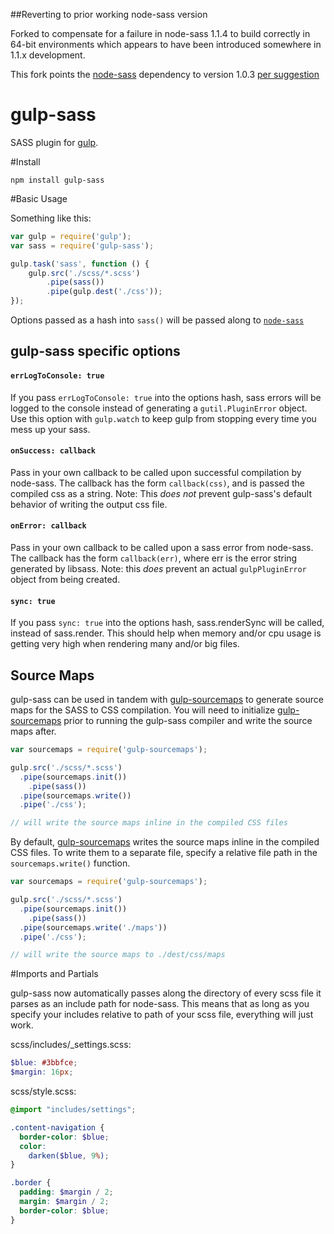 ##Reverting to prior working node-sass version

Forked to compensate for a failure in node-sass 1.1.4 to build correctly in 64-bit environments which appears to have been introduced somewhere in 1.1.x development.

This fork points the [node-sass](https://github.com/sass/node-sass) dependency to version 1.0.3
[per suggestion](https://github.com/sass/node-sass/issues/497#issuecomment-61137954)


gulp-sass
=========

SASS plugin for [gulp](https://github.com/gulpjs/gulp).

#Install

```
npm install gulp-sass
```

#Basic Usage

Something like this:

```javascript
var gulp = require('gulp');
var sass = require('gulp-sass');

gulp.task('sass', function () {
	gulp.src('./scss/*.scss')
		.pipe(sass())
		.pipe(gulp.dest('./css'));
});
```

Options passed as a hash into `sass()` will be passed along to [`node-sass`](https://github.com/sass/node-sass)

## gulp-sass specific options

#### `errLogToConsole: true`

If you pass `errLogToConsole: true` into the options hash, sass errors will be logged to the console instead of generating a `gutil.PluginError` object. Use this option with `gulp.watch` to keep gulp from stopping every time you mess up your sass.

#### `onSuccess: callback`

Pass in your own callback to be called upon successful compilation by node-sass. The callback has the form `callback(css)`, and is passed the compiled css as a string. Note: This *does not* prevent gulp-sass's default behavior of writing the output css file.

#### `onError: callback`

Pass in your own callback to be called upon a sass error from node-sass. The callback has the form `callback(err)`, where err is the error string generated by libsass. Note: this *does* prevent an actual `gulpPluginError` object from being created.

#### `sync: true`

If you pass `sync: true` into the options hash, sass.renderSync will be called, instead of sass.render. This should help when memory and/or cpu usage is getting very high when rendering many and/or big files.

## Source Maps

gulp-sass can be used in tandem with [gulp-sourcemaps](https://github.com/floridoo/gulp-sourcemaps) to generate source maps for the SASS to CSS compilation. You will need to initialize [gulp-sourcemaps](https://github.com/floridoo/gulp-sourcemaps) prior to running the gulp-sass compiler and write the source maps after.

```javascript
var sourcemaps = require('gulp-sourcemaps');

gulp.src('./scss/*.scss')
  .pipe(sourcemaps.init())
    .pipe(sass())
  .pipe(sourcemaps.write())
  .pipe('./css');

// will write the source maps inline in the compiled CSS files
```

By default, [gulp-sourcemaps](https://github.com/floridoo/gulp-sourcemaps) writes the source maps inline in the compiled CSS files. To write them to a separate file, specify a relative file path in the `sourcemaps.write()` function.

```javascript
var sourcemaps = require('gulp-sourcemaps');

gulp.src('./scss/*.scss')
  .pipe(sourcemaps.init())
    .pipe(sass())
  .pipe(sourcemaps.write('./maps'))
  .pipe('./css');

// will write the source maps to ./dest/css/maps
```

#Imports and Partials

gulp-sass now automatically passes along the directory of every scss file it parses as an include path for node-sass. This means that as long as you specify your includes relative to path of your scss file, everything will just work.

scss/includes/_settings.scss:

```scss
$blue: #3bbfce;
$margin: 16px;
```

scss/style.scss:

```scss
@import "includes/settings";

.content-navigation {
  border-color: $blue;
  color:
    darken($blue, 9%);
}

.border {
  padding: $margin / 2;
  margin: $margin / 2;
  border-color: $blue;
}
```

